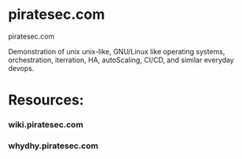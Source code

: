 # piratesec.com
piratesec.com

Demonstration of unix unix-like, GNU/Linux like operating systems, orchestration, iterration, HA, autoScaling, CI/CD, and similar everyday devops.

# Resources:
### wiki.piratesec.com
### whydhy.piratesec.com
